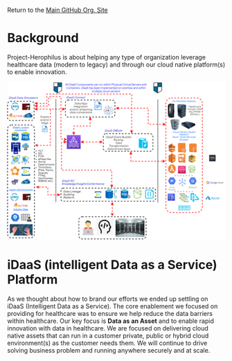 Return to the <a href="https://github.com/Project-Herophilus" target="_blank">Main GitHub Org. Site</a>

# Background
Project-Herophilus is about helping any type of organization leverage healthcare data (modern to legacy) and through our 
cloud native platform(s) to enable innovation. <br/> 

![Cloud Agnostic](/images/iDaaS-Platform/Implementations/Implementations-Gen-CloudAgnostic.png)

# iDaaS (intelligent Data as a Service) Platform
As we thought about how to brand our efforts we ended up settling on iDaaS (Intelligent Data as a Service). The core enablement
we focused on providing for healthcare was to ensure we help reduce the data barriers within healthcare. Our key focus is
<b> Data as an Asset</b> and to enable rapid innovation with data in healthcare. We are focused on delivering cloud native assets
that can run in a customer private, public or hybrid cloud environment(s) as the customer needs them. We will continue to
drive solving business problem and running anywhere securely and at scale.
